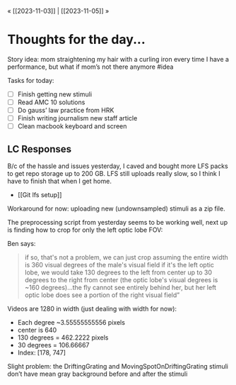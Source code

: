 « [[2023-11-03]] | [[2023-11-05]] » 
# Thoughts for the day...
Story idea: mom straightening my hair with a curling iron every time I have a performance, but what if mom’s not there anymore #idea

Tasks for today:
- [ ] Finish getting new stimuli
- [ ] Read AMC 10 solutions
- [ ] Do gauss’ law practice from HRK
- [ ] Finish writing journalism new staff article
- [ ] Clean macbook keyboard and screen

## LC Responses
B/c of the hassle and issues yesterday, I caved and bought more LFS packs to get repo storage up to 200 GB. LFS still uploads really slow, so I think I have to finish that when I get home.
- [[Git lfs setup]]

Workaround for now: uploading new (undownsampled) stimuli as a zip file.

The preprocessing script from yesterday seems to be working well, next up is finding how to crop for only the left optic lobe FOV:

Ben says:
>if so, that's not a problem, we can just crop assuming the entire width is 360 visual degrees of the male's visual field
if it's the left optic lobe, we would take 130 degrees to the left from center up to 30 degrees to the right from center (the optic lobe's visual degrees is ~160 degrees)...the fly cannot see entirely behind her, but her left optic lobe does see a portion of the right visual field”

Videos are 1280 in width (just dealing with width for now):
- Each degree ~3.55555555556 pixels
- center is 640
- 130 degrees = 462.2222 pixels
- 30 degrees = 106.66667
- Index: [178, 747]

Slight problem: the DriftingGrating and MovingSpotOnDriftingGrating stimuli don’t have mean gray background before and after the stimuli